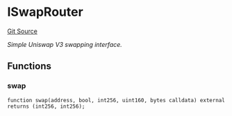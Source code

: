 # ISwapRouter
[Git Source](https://github.com/NaniDAO/accounts/blob/2b176650c1c7dc3fb29490114f14dad2292d0d08/src/paymasters/NEETH.sol)

*Simple Uniswap V3 swapping interface.*


## Functions
### swap


```solidity
function swap(address, bool, int256, uint160, bytes calldata) external returns (int256, int256);
```


